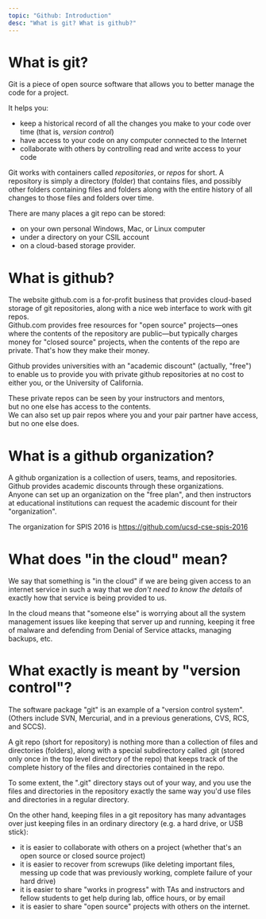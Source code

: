 ```yaml
---
topic: "Github: Introduction"
desc: "What is git? What is github?"
---
```


# What is git?

Git is a piece of open source software that allows you to better manage the code for a project.

It helps you:
* keep a historical record of all the changes you make to your code over time (that is, *version control*)
* have access to your code on any computer connected to the Internet
* collaborate with others by controlling read and write access to your code 

Git works with containers called *repositories*, or *repos* for short.
A repository is simply a directory (folder) that contains files, and 
possibly other folders containing files and folders along with the entire 
history of all changes to those files and folders over time.

There are many places a git repo can be stored:
* on your own personal Windows, Mac, or Linux computer
* under a directory on your CSIL account
* on a cloud-based storage provider.  

# What is github?


The website github.com is a for-profit business that provides cloud-based 
storage of git repositories, along with a nice web interface to work with git repos.   
Github.com provides free resources for "open source" projects—ones where the contents of the 
repository are public—but typically charges money for "closed source" projects, when the contents of the repo are private.     That's how they make their money.

Github provides universities with an "academic discount" (actually, "free") to enable us to provide 
you with private github repositories at no cost to either you, or the University of California.    

These private repos can be seen by your instructors and mentors,  
but no one else has access to the contents.   
We can also set up pair repos where you and your pair partner have access, but no one else does.

# What is a github organization?

A github organization is a collection of users, teams, and repositories.    
Github provides academic discounts through these organizations.   
Anyone can set up an organization on the "free plan", and 
then instructors at educational institutions can request the academic discount for their "organization".

The organization for SPIS 2016 is https://github.com/ucsd-cse-spis-2016

# What does "in the cloud" mean?

We say that something is "in the cloud" if we are being given access
to an internet service in such a way that we *don't need to know the
details* of exactly how that service is being provided to us.

In the cloud means that "someone else" is worrying about all the
system management issues like keeping that server up and running,
keeping it free of malware and defending from Denial of Service
attacks, managing backups, etc.

# What exactly is meant by "version control"?

The software package "git" is an example of a "version control
system". (Others include SVN, Mercurial, and in a previous
generations, CVS, RCS, and SCCS).

A git repo (short for repository) is nothing more than a collection of
files and directories (folders), along with a special subdirectory
called .git (stored only once in the top level directory of the repo)
that keeps track of the complete history of the files and directories
contained in the repo. 

To some extent, the ".git" directory stays out
of your way, and you use the files and directories in the repository
exactly the same way you'd use files and directories in a regular
directory.

On the other hand, keeping files in a git repository has many advantages over just keeping files in an ordinary directory (e.g. a hard drive, or USB stick):

-  it is easier to collaborate with others on a project (whether that's an open source or closed source project)
-  it is easier to recover from screwups (like deleting important files, messing up code that was previously working, complete failure of your hard drive)
-  it is easier to share "works in progress" with TAs and instructors and fellow students to get help during lab, office hours, or by email
-  it is easier to share "open source" projects with others on the internet.
